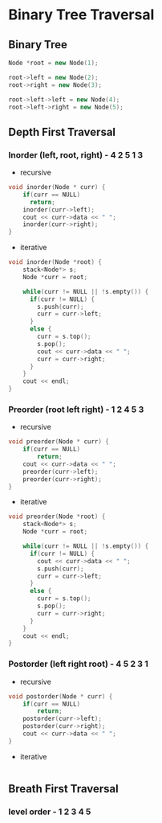 # Binary Tree Traversal

## Binary Tree
  ```c++
  Node *root = new Node(1);

  root->left = new Node(2);
  root->right = new Node(3);

  root->left->left = new Node(4);
  root->left->right = new Node(5);
  ```

## Depth First Traversal
### **Inorder** (left, root, right) - 4 2 5 1 3
  * recursive
  ```c++
  void inorder(Node * curr) {
      if(curr == NULL)
        return;
      inorder(curr->left);
      cout << curr->data << " ";
      inorder(curr->right);
  }
  ```
  * iterative
  ```c++
  void inorder(Node *root) {
      stack<Node*> s;
      Node *curr = root;

      while(curr != NULL || !s.empty()) {
        if(curr != NULL) {
          s.push(curr);
          curr = curr->left;
        }
        else {
          curr = s.top();
          s.pop();
          cout << curr->data << " ";
          curr = curr->right;
        }
      }
      cout << endl;
  }
  ```

###  **Preorder** (root left right) - 1 2 4 5 3
  * recursive
  ```c++
  void preorder(Node * curr) {
      if(curr == NULL)
          return;
      cout << curr->data << " ";
      preorder(curr->left);
      preorder(curr->right);
  }
  ```
  * iterative
  ```c++
  void preorder(Node *root) {
      stack<Node*> s;
      Node *curr = root;

      while(curr != NULL || !s.empty()) {
        if(curr != NULL) {
          cout << curr->data << " ";
          s.push(curr);
          curr = curr->left;
        }
        else {
          curr = s.top();
          s.pop();
          curr = curr->right;
        }
      }
      cout << endl;
  }
  ```

###  **Postorder** (left right root) - 4 5 2 3 1
  * recursive
  ```c++
  void postorder(Node * curr) {
      if(curr == NULL)
          return;
      postorder(curr->left);
      postorder(curr->right);
      cout << curr->data << " ";
  }
  ```
  * iterative
  ```c++
  ```

## Breath First Traversal

### **level order** - 1 2 3 4 5

